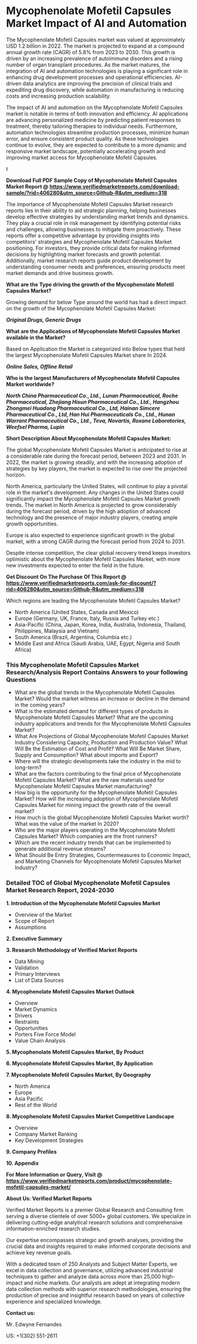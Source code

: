 <meta name="title" content="Global Mycophenolate Mofetil Capsules Market Impact of AI and Automation"><meta name="description" content="The Mycophenolate Mofetil Capsules market was valued at approximately USD 1.2 billion in 2022. The market is projected to expand at a compound annual growth rate (CAGR"><meta name="title" content="Mycophenolate Mofetil Capsules Market Size, Share, Scope, Trends, Growth, Opportunities, Analysis, Forecast"><h1>Mycophenolate Mofetil Capsules Market Impact of AI and Automation</h1><p>The Mycophenolate Mofetil Capsules market was valued at approximately USD 1.2 billion in 2022. The market is projected to expand at a compound annual growth rate (CAGR) of 5.8% from 2023 to 2030. This growth is driven by an increasing prevalence of autoimmune disorders and a rising number of organ transplant procedures. As the market matures, the integration of AI and automation technologies is playing a significant role in enhancing drug development processes and operational efficiencies. AI-driven data analytics are improving the precision of clinical trials and expediting drug discovery, while automation in manufacturing is reducing costs and increasing production scalability.</p><p>The impact of AI and automation on the Mycophenolate Mofetil Capsules market is notable in terms of both innovation and efficiency. AI applications are advancing personalized medicine by predicting patient responses to treatment, thereby tailoring therapies to individual needs. Furthermore, automation technologies streamline production processes, minimize human error, and ensure consistent product quality. As these technologies continue to evolve, they are expected to contribute to a more dynamic and responsive market landscape, potentially accelerating growth and improving market access for Mycophenolate Mofetil Capsules.</p>t</p><p id="" class=""><strong>Download Full PDF Sample Copy of Mycophenolate Mofetil Capsules Market Report @ <a href="https://www.verifiedmarketreports.com/download-sample/?rid=406280&utm_source=Github-R&utm_medium=318" target="_blank">https://www.verifiedmarketreports.com/download-sample/?rid=406280&utm_source=Github-R&utm_medium=318</a></strong></p><p>The importance of&nbsp;Mycophenolate Mofetil Capsules Market research reports lies in their ability to aid strategic planning, helping businesses develop effective strategies by understanding market trends and dynamics. They play a crucial role in risk management by identifying potential risks and challenges, allowing businesses to mitigate them proactively. These reports offer a competitive advantage by providing insights into competitors' strategies and Mycophenolate Mofetil Capsules Market positioning. For investors, they provide critical data for making informed decisions by highlighting market forecasts and growth potential. Additionally, market research reports guide product development by understanding consumer needs and preferences, ensuring products meet market demands and drive business growth.</p><p><strong>What are the&nbsp;Type driving the growth of the Mycophenolate Mofetil Capsules Market?</strong></p><p id="" class="">Growing demand for below Type around the world has had a direct impact on the growth of the Mycophenolate Mofetil Capsules Market:</p><em><strong>Original Drugs, Generic Drugs</strong></em></p><strong>What are the&nbsp;Applications&nbsp;of Mycophenolate Mofetil Capsules Market available in the Market?</strong></p><p id="" class="">Based on Application the Market is categorized into Below types that held the largest Mycophenolate Mofetil Capsules Market share In 2024.</p><em><strong>Online Sales, Offline Retail</strong></em></p><strong>Who is the largest Manufacturers of Mycophenolate Mofetil Capsules Market worldwide?</strong></p><p><em><strong>North China Pharmaceutical Co., Ltd., Lunan Pharmaceutical, Roche Pharmaceutical, Zhejiang Hisun Pharmaceutical Co., Ltd., Hangzhou Zhongmei Huadong Pharmaceutical Co., Ltd, Hainan Simcere Pharmaceutical Co., Ltd, Han Hui Pharmaceuticals Co., Ltd., Hunan Warrant Pharmaceutical Co., Ltd., Teva, Novartis, Roxane Laboratories, Weefsel Pharma, Lupin</strong></em></p><p id="" class=""><strong>Short Description About Mycophenolate Mofetil Capsules Market:</strong></p><p>The global Mycophenolate Mofetil Capsules Market is anticipated to rise at a considerable rate during the forecast period, between 2023 and 2031. In 2022, the market is growing steadily, and with the increasing adoption of strategies by key players, the market is expected to rise over the projected horizon.</p><p>North America, particularly the United States, will continue to play a pivotal role in the market's development. Any changes in the United States could significantly impact the Mycophenolate Mofetil Capsules Market growth trends. The market in North America is projected to grow considerably during the forecast period, driven by the high adoption of advanced technology and the presence of major industry players, creating ample growth opportunities.</p><p>Europe is also expected to experience significant growth in the global market, with a strong CAGR during the forecast period from 2024 to 2031.</p><p>Despite intense competition, the clear global recovery trend keeps investors optimistic about the Mycophenolate Mofetil Capsules Market, with more new investments expected to enter the field in the future.</p><p id="" class=""><strong>Get Discount On The Purchase Of This Report @ <a href="https://www.verifiedmarketreports.com/ask-for-discount/?rid=406280&utm_source=Github-R&utm_medium=318" target="_blank">https://www.verifiedmarketreports.com/ask-for-discount/?rid=406280&utm_source=Github-R&utm_medium=318</a></strong></p>Which regions are leading the Mycophenolate Mofetil Capsules Market?</p><ul><li>North America (United States, Canada and Mexico)</li><li>Europe (Germany, UK, France, Italy, Russia and Turkey etc.)</li><li>Asia-Pacific (China, Japan, Korea, India, Australia, Indonesia, Thailand, Philippines, Malaysia and Vietnam)</li><li>South America (Brazil, Argentina, Columbia etc.)</li><li>Middle East and Africa (Saudi Arabia, UAE, Egypt, Nigeria and South Africa)</li></ul><h3 id="" class="">This Mycophenolate Mofetil Capsules Market Research/Analysis Report Contains Answers to your following Questions</h3><ul><li>What are the global trends in the Mycophenolate Mofetil Capsules Market? Would the market witness an increase or decline in the demand in the coming years?</li><li>What is the estimated demand for different types of products in Mycophenolate Mofetil Capsules Market? What are the upcoming industry applications and trends for the Mycophenolate Mofetil Capsules Market?</li><li>What Are Projections of Global Mycophenolate Mofetil Capsules Market Industry Considering Capacity, Production and Production Value? What Will Be the Estimation of Cost and Profit? What Will Be Market Share, Supply and Consumption? What about imports and Export?</li><li>Where will the strategic developments take the industry in the mid to long-term?</li><li>What are the factors contributing to the final price of Mycophenolate Mofetil Capsules Market? What are the raw materials used for Mycophenolate Mofetil Capsules Market manufacturing?</li><li>How big is the opportunity for the Mycophenolate Mofetil Capsules Market? How will the increasing adoption of Mycophenolate Mofetil Capsules Market for mining impact the growth rate of the overall market?</li><li>How much is the global Mycophenolate Mofetil Capsules Market worth? What was the value of the market In 2020?</li><li>Who are the major players operating in the Mycophenolate Mofetil Capsules Market? Which companies are the front runners?</li><li>Which are the recent industry trends that can be implemented to generate additional revenue streams?</li><li>What Should Be Entry Strategies, Countermeasures to Economic Impact, and Marketing Channels for Mycophenolate Mofetil Capsules Market Industry?</li></ul><h3 id="" class="">Detailed TOC of Global Mycophenolate Mofetil Capsules Market Research Report, 2024-2030</h3><p id="" class=""><strong>1. Introduction of the Mycophenolate Mofetil Capsules Market</strong></p><ul><li>Overview of the Market</li><li>Scope of Report</li><li>Assumptions</li></ul><p id="" class=""><strong>2. Executive Summary</strong></p><p id="" class=""><strong>3. Research Methodology of Verified Market Reports</strong></p><ul><li>Data Mining</li><li>Validation</li><li>Primary Interviews</li><li>List of Data Sources</li></ul><p id="" class=""><strong>4. Mycophenolate Mofetil Capsules Market Outlook</strong></p><ul><li>Overview</li><li>Market Dynamics</li><li>Drivers</li><li>Restraints</li><li>Opportunities</li><li>Porters Five Force Model</li><li>Value Chain Analysis</li></ul><p id="" class=""><strong>5. Mycophenolate Mofetil Capsules Market, By Product</strong></p><p id="" class=""><strong>6. Mycophenolate Mofetil Capsules Market, By Application</strong></p><p id="" class=""><strong>7. Mycophenolate Mofetil Capsules Market, By Geography</strong></p><ul><li>North America</li><li>Europe</li><li>Asia Pacific</li><li>Rest of the World</li></ul><p id="" class=""><strong>8. Mycophenolate Mofetil Capsules Market Competitive Landscape</strong></p><ul><li>Overview</li><li>Company Market Ranking</li><li>Key Development Strategies</li></ul><p id="" class=""><strong>9. Company Profiles</strong></p><p id="" class=""><strong>10. Appendix</strong></p><p id="" class=""><strong>For More Information or Query, Visit @ <a href="https://www.verifiedmarketreports.com/product/mycophenolate-mofetil-capsules-market/" target="_blank">https://www.verifiedmarketreports.com/product/mycophenolate-mofetil-capsules-market/</a></strong></p><p id="" class=""><strong>About Us: Verified Market Reports</strong></p><p id="" class="">Verified Market Reports is a premier Global Research and Consulting firm serving a diverse clientele of over 5000+ global customers. We specialize in delivering cutting-edge analytical research solutions and comprehensive information-enriched research studies.</p><p id="" class="">Our expertise encompasses strategic and growth analyses, providing the crucial data and insights required to make informed corporate decisions and achieve key revenue goals.</p><p id="" class="">With a dedicated team of 250 Analysts and Subject Matter Experts, we excel in data collection and governance, utilizing advanced industrial techniques to gather and analyze data across more than 25,000 high-impact and niche markets. Our analysts are adept at integrating modern data collection methods with superior research methodologies, ensuring the production of precise and insightful research based on years of collective experience and specialized knowledge.</p><p id="" class=""><strong>Contact us:</strong></p><p id="" class="">Mr. Edwyne Fernandes</p><p id="" class="">US: +1(302) 551-2611</p>